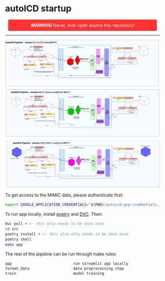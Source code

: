 # autoICD startup

<div style="text-align: center; padding: 10px; margin: 10px; border-outline: 1px solid darkgray; border-radius: 3px; background-color: #ff3333; color: white;">
  <strong>WARNING</strong> Never, ever open source this repository!
</div>

<hr/>

![autoICD](autoICD.jpeg)

To get access to the MIMIC data, please authenticate first:
```bash
export GOOGLE_APPLICATION_CREDENTIALS="$(PWD)/autoicd-gcp-credentials.json"
```

To run app locally, install [poetry](https://python-poetry.org/docs/#installation) and [DVC](https://dvc.org). Then:
```bash
dvc pull # <- this only needs to be done once
cd src
poetry install # <- this also only needs to be done once
poetry shell
make app
``` 

The rest of the pipeline can be run through make rules:
```
app                            run streamlit app locally
format_data                    data preprocessing step
train                          model training
```
